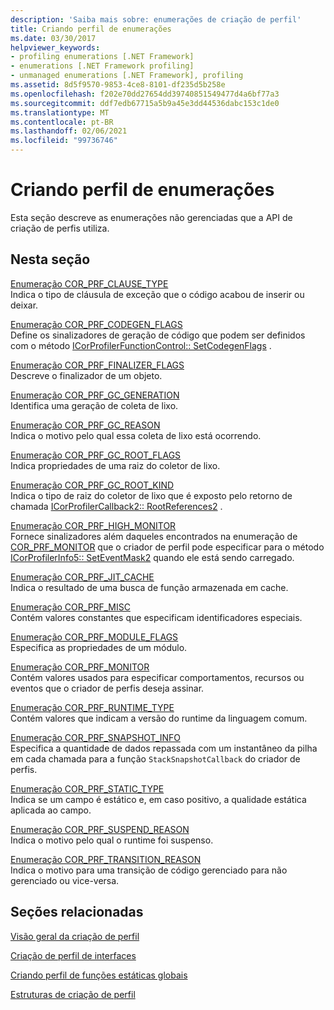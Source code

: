 ```yaml
---
description: 'Saiba mais sobre: enumerações de criação de perfil'
title: Criando perfil de enumerações
ms.date: 03/30/2017
helpviewer_keywords:
- profiling enumerations [.NET Framework]
- enumerations [.NET Framework profiling]
- unmanaged enumerations [.NET Framework], profiling
ms.assetid: 8d5f9570-9853-4ce8-8101-df235d5b258e
ms.openlocfilehash: f202e70dd27654dd39740851549477d4a6bf77a3
ms.sourcegitcommit: ddf7edb67715a5b9a45e3dd44536dabc153c1de0
ms.translationtype: MT
ms.contentlocale: pt-BR
ms.lasthandoff: 02/06/2021
ms.locfileid: "99736746"
---
```

# <a name="profiling-enumerations"></a>Criando perfil de enumerações

Esta seção descreve as enumerações não gerenciadas que a API de criação de perfis utiliza.  
  
## <a name="in-this-section"></a>Nesta seção  

 [Enumeração COR_PRF_CLAUSE_TYPE](cor-prf-clause-type-enumeration.md)  
 Indica o tipo de cláusula de exceção que o código acabou de inserir ou deixar.  
  
 [Enumeração COR_PRF_CODEGEN_FLAGS](cor-prf-codegen-flags-enumeration.md)  
 Define os sinalizadores de geração de código que podem ser definidos com o método [ICorProfilerFunctionControl:: SetCodegenFlags](icorprofilerfunctioncontrol-setcodegenflags-method.md) .  
  
 [Enumeração COR_PRF_FINALIZER_FLAGS](cor-prf-finalizer-flags-enumeration.md)  
 Descreve o finalizador de um objeto.  
  
 [Enumeração COR_PRF_GC_GENERATION](cor-prf-gc-generation-enumeration.md)  
 Identifica uma geração de coleta de lixo.  
  
 [Enumeração COR_PRF_GC_REASON](cor-prf-gc-reason-enumeration.md)  
 Indica o motivo pelo qual essa coleta de lixo está ocorrendo.  
  
 [Enumeração COR_PRF_GC_ROOT_FLAGS](cor-prf-gc-root-flags-enumeration.md)  
 Indica propriedades de uma raiz do coletor de lixo.  
  
 [Enumeração COR_PRF_GC_ROOT_KIND](cor-prf-gc-root-kind-enumeration.md)  
 Indica o tipo de raiz do coletor de lixo que é exposto pelo retorno de chamada [ICorProfilerCallback2:: RootReferences2](icorprofilercallback2-rootreferences2-method.md) .  
  
 [Enumeração COR_PRF_HIGH_MONITOR](cor-prf-high-monitor-enumeration.md)  
 Fornece sinalizadores além daqueles encontrados na enumeração de [COR_PRF_MONITOR](cor-prf-monitor-enumeration.md) que o criador de perfil pode especificar para o método [ICorProfilerInfo5:: SetEventMask2](icorprofilerinfo5-seteventmask2-method.md) quando ele está sendo carregado.  
  
 [Enumeração COR_PRF_JIT_CACHE](cor-prf-jit-cache-enumeration.md)  
 Indica o resultado de uma busca de função armazenada em cache.  
  
 [Enumeração COR_PRF_MISC](cor-prf-misc-enumeration.md)  
 Contém valores constantes que especificam identificadores especiais.  
  
 [Enumeração COR_PRF_MODULE_FLAGS](cor-prf-module-flags-enumeration.md)  
 Especifica as propriedades de um módulo.  
  
 [Enumeração COR_PRF_MONITOR](cor-prf-monitor-enumeration.md)  
 Contém valores usados para especificar comportamentos, recursos ou eventos que o criador de perfis deseja assinar.  
  
 [Enumeração COR_PRF_RUNTIME_TYPE](cor-prf-runtime-type-enumeration.md)  
 Contém valores que indicam a versão do runtime da linguagem comum.  
  
 [Enumeração COR_PRF_SNAPSHOT_INFO](cor-prf-snapshot-info-enumeration.md)  
 Especifica a quantidade de dados repassada com um instantâneo da pilha em cada chamada para a função `StackSnapshotCallback` do criador de perfis.  
  
 [Enumeração COR_PRF_STATIC_TYPE](cor-prf-static-type-enumeration.md)  
 Indica se um campo é estático e, em caso positivo, a qualidade estática aplicada ao campo.  
  
 [Enumeração COR_PRF_SUSPEND_REASON](cor-prf-suspend-reason-enumeration.md)  
 Indica o motivo pelo qual o runtime foi suspenso.  
  
 [Enumeração COR_PRF_TRANSITION_REASON](cor-prf-transition-reason-enumeration.md)  
 Indica o motivo para uma transição de código gerenciado para não gerenciado ou vice-versa.  
  
## <a name="related-sections"></a>Seções relacionadas  

 [Visão geral da criação de perfil](profiling-overview.md)  
  
 [Criação de perfil de interfaces](profiling-interfaces.md)  
  
 [Criando perfil de funções estáticas globais](profiling-global-static-functions.md)  
  
 [Estruturas de criação de perfil](profiling-structures.md)
